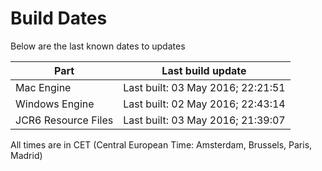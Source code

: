 # Build Dates

Below are the last known dates to updates

Part | Last build update
-----|-----
Mac Engine | Last built: 03 May 2016; 22:21:51
Windows Engine | Last built: 02 May 2016; 22:43:14
JCR6 Resource Files | Last built: 03 May 2016; 21:39:07
All times are in CET (Central European Time: Amsterdam, Brussels, Paris, Madrid)



